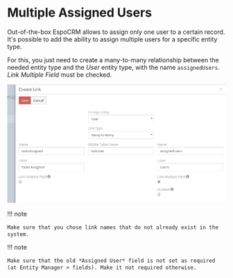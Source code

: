 # Multiple Assigned Users

Out-of-the-box EspoCRM allows to assign only one user to a certain record. It's possible to add the ability to assign multiple users for a specific entity type.

For this, you just need to create a many-to-many relationship between the needed entity type and the *User* entity type, with the name `assignedUsers`. *Link Multiple Field* must be checked.

![exclusive gateway convergent](https://raw.githubusercontent.com/espocrm/documentation/master/docs/_static/images/administration/multiple-assigned-users/1.png)

!!! note

    Make sure that you chose link names that do not already exist in the system.

!!! note

    Make sure that the old *Assigned User* field is not set as required (at Entity Manager > fields). Make it not required otherwise.
